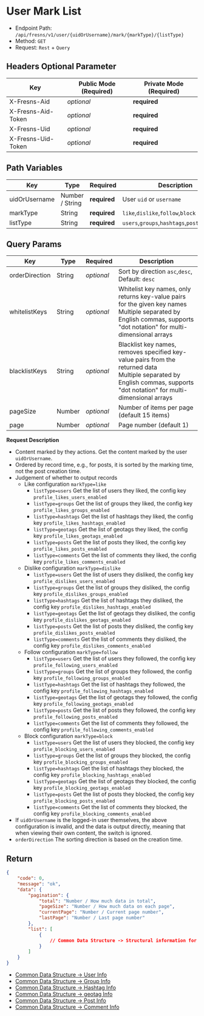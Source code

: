 # User Mark List

- Endpoint Path: `/api/fresns/v1/user/{uidOrUsername}/mark/{markType}/{listType}`
- Method: `GET`
- Request: `Rest` + `Query`

## Headers Optional Parameter

| Key | Public Mode (Required) | Private Mode (Required) |
| --- | --- | --- |
| X-Fresns-Aid | *optional* | **required** |
| X-Fresns-Aid-Token | *optional* | **required** |
| X-Fresns-Uid | *optional* | **required** |
| X-Fresns-Uid-Token | *optional* | **required** |

## Path Variables

| Key | Type | Required | Description |
| --- | --- | --- | --- |
| uidOrUsername | Number / String | **required** | User `uid` or `username` |
| markType | String | **required** | `like`,`dislike`,`follow`,`block` |
| listType | String | **required** | `users`,`groups`,`hashtags`,`posts`,`comments` |

## Query Params

| Key | Type | Required | Description |
| --- | --- | --- | --- |
| orderDirection | String | *optional* | Sort by direction `asc`,`desc`, Default: `desc` |
| whitelistKeys | String | *optional* | Whitelist key names, only returns key-value pairs for the given key names<br>Multiple separated by English commas, supports "dot notation" for multi-dimensional arrays |
| blacklistKeys | String | *optional* | Blacklist key names, removes specified key-value pairs from the returned data<br>Multiple separated by English commas, supports "dot notation" for multi-dimensional arrays |
| pageSize | Number | *optional* | Number of items per page (default 15 items) |
| page | Number | *optional* | Page number (default 1) |

**Request Description**

- Content marked by they actions. Get the content marked by the user `uidOrUsername`.
- Ordered by record time, e.g., for posts, it is sorted by the marking time, not the post creation time.
- Judgement of whether to output records
    - Like configuration `markType=like`
        - `listType=users` Get the list of users they liked, the config key `profile_likes_users_enabled`
        - `listType=groups` Get the list of groups they liked, the config key `profile_likes_groups_enabled`
        - `listType=hashtags` Get the list of hashtags they liked, the config key `profile_likes_hashtags_enabled`
        - `listType=geotags` Get the list of geotags they liked, the config key `profile_likes_geotags_enabled`
        - `listType=posts` Get the list of posts they liked, the config key `profile_likes_posts_enabled`
        - `listType=comments` Get the list of comments they liked, the config key `profile_likes_comments_enabled`
    - Dislike configuration `markType=dislike`
        - `listType=users` Get the list of users they disliked, the config key `profile_dislikes_users_enabled`
        - `listType=groups` Get the list of groups they disliked, the config key `profile_dislikes_groups_enabled`
        - `listType=hashtags` Get the list of hashtags they disliked, the config key `profile_dislikes_hashtags_enabled`
        - `listType=geotags` Get the list of geotags they disliked, the config key `profile_dislikes_geotags_enabled`
        - `listType=posts` Get the list of posts they disliked, the config key `profile_dislikes_posts_enabled`
        - `listType=comments` Get the list of comments they disliked, the config key `profile_dislikes_comments_enabled`
    - Follow configuration `markType=follow`
        - `listType=users` Get the list of users they followed, the config key `profile_following_users_enabled`
        - `listType=groups` Get the list of groups they followed, the config key `profile_following_groups_enabled`
        - `listType=hashtags` Get the list of hashtags they followed, the config key `profile_following_hashtags_enabled`
        - `listType=geotags` Get the list of geotags they followed, the config key `profile_following_geotags_enabled`
        - `listType=posts` Get the list of posts they followed, the config key `profile_following_posts_enabled`
        - `listType=comments` Get the list of comments they followed, the config key `profile_following_comments_enabled`
    - Block configuration `markType=block`
        - `listType=users` Get the list of users they blocked, the config key `profile_blocking_users_enabled`
        - `listType=groups` Get the list of groups they blocked, the config key `profile_blocking_groups_enabled`
        - `listType=hashtags` Get the list of hashtags they blocked, the config key `profile_blocking_hashtags_enabled`
        - `listType=geotags` Get the list of geotags they blocked, the config key `profile_blocking_geotags_enabled`
        - `listType=posts` Get the list of posts they blocked, the config key `profile_blocking_posts_enabled`
        - `listType=comments` Get the list of comments they blocked, the config key `profile_blocking_comments_enabled`
- If `uidOrUsername` is the logged-in user themselves, the above configuration is invalid, and the data is output directly, meaning that when viewing their own content, the switch is ignored.
- `orderDirection` The sorting direction is based on the creation time.

## Return

```json
{
    "code": 0,
    "message": "ok",
    "data": {
        "pagination": {
            "total": "Number / How much data in total",
            "pageSize": "Number / How much data on each page",
            "currentPage": "Number / Current page number",
            "lastPage": "Number / Last page number"
        },
        "list": [
            {
                // Common Data Structure -> Structural information for the corresponding content type
            }
        ]
    }
}
```

- [Common Data Structure -> User Info](../../reference/data/user.md)
- [Common Data Structure -> Group Info](../../reference/data/group.md)
- [Common Data Structure -> Hashtag Info](../../reference/data/hashtag.md)
- [Common Data Structure -> geotag Info](../../reference/data/geotag.md)
- [Common Data Structure -> Post Info](../../reference/data/post.md)
- [Common Data Structure -> Comment Info](../../reference/data/comment.md)
